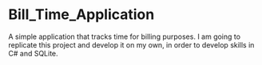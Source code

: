 # Bill_Time_Application
A simple application that tracks time for billing purposes. I am going to replicate this project and develop it on my own, in order to develop skills in C# and SQLite.
